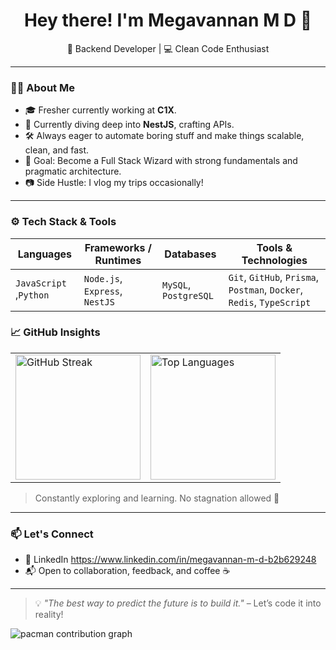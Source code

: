 <h1 align="center">Hey there! I'm Megavannan M D 👋</h1>

<p align="center">
  🚧 Backend Developer | 💻 Clean Code Enthusiast 
</p>

---

### 👨‍💻 About Me

- 🎓 Fresher currently working at **C1X**.
- 🔭 Currently diving deep into **NestJS**, crafting APIs.
- 🛠️ Always eager to automate boring stuff and make things scalable, clean, and fast.
- 🎯 Goal: Become a Full Stack Wizard with strong fundamentals and pragmatic architecture.
- 📷 Side Hustle: I vlog my trips occasionally!

---

### ⚙️ Tech Stack & Tools

| Languages         | Frameworks / Runtimes        | Databases             | Tools & Technologies                |
|------------------|------------------------------|-----------------------|-------------------------------------|
| `JavaScript` ,`Python`       | `Node.js`, `Express`, `NestJS` | `MySQL`, `PostgreSQL` | `Git`, `GitHub`, `Prisma`, `Postman`, `Docker`, `Redis`, `TypeScript` |

### 📈 GitHub Insights

<table>
  <tr>
    <td>
      <img height="200px" src="https://github-readme-streak-stats.herokuapp.com/?user=megavannanmd7&theme=tokyonight" alt="GitHub Streak" />
    </td>
    <td>
      <img height="200px" src="https://github-readme-stats.vercel.app/api/top-langs/?username=megavannanmd7&layout=compact&theme=tokyonight" alt="Top Languages" />
    </td>
  </tr>
</table>


> Constantly exploring and learning. No stagnation allowed 🚀

---


### 📫 Let's Connect

- 💼 LinkedIn https://www.linkedin.com/in/megavannan-m-d-b2b629248
- 📬 Open to collaboration, feedback, and coffee ☕

---

> 💡 *"The best way to predict the future is to build it."* – Let’s code it into reality!
>


<picture>
  <source media="(prefers-color-scheme: dark)" srcset="https://raw.githubusercontent.com/megavannanmd7/megavannanmd7/output/pacman-contribution-graph-dark.svg">
  <source media="(prefers-color-scheme: light)" srcset="https://raw.githubusercontent.com/megavannanmd7/megavannanmd7/output/pacman-contribution-graph.svg">
  <img alt="pacman contribution graph" src="https://raw.githubusercontent.com/megavannanmd7/megavannanmd7/output/pacman-contribution-graph.svg">
</picture>

